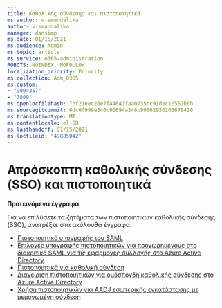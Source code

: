```yaml
---
title: Καθολικής σύνδεσης και πιστοποιητικά
ms.author: v-smandalika
author: v-smandalika
manager: dansimp
ms.date: 01/15/2021
ms.audience: Admin
ms.topic: article
ms.service: o365-administration
ROBOTS: NOINDEX, NOFOLLOW
localization_priority: Priority
ms.collection: Adm_O365
ms.custom:
- "9004357"
- "7809"
ms.openlocfilehash: 7bf21eec26e7f44641faa0735cc91dec10551b6b
ms.sourcegitcommit: 6dc6f999e840c90694a246b90062950205679420
ms.translationtype: MT
ms.contentlocale: el-GR
ms.lasthandoff: 01/15/2021
ms.locfileid: "49885042"
---
```

# <a name="seamless-single-sign-on-sso-and-certificates"></a>Απρόσκοπτη καθολικής σύνδεσης (SSO) και πιστοποιητικά

**Προτεινόμενα έγγραφα**

Για να επιλύσετε τα ζητήματα των πιστοποιητικών καθολικής σύνδεσης (SSO), ανατρέξτε στα ακόλουθα έγγραφα:

- [Πιστοποιητικό υπογραφής του SAML](https://docs.microsoft.com/azure/active-directory/manage-apps/configure-saml-single-sign-on#saml-signing-certificate)
- [Επιλογές υπογραφής πιστοποιητικών για προχωρημένους στο διακριτικό SAML για τις εφαρμογές συλλογής στο Azure Active Directory](https://docs.microsoft.com/azure/active-directory/manage-apps/certificate-signing-options)
- [Πιστοποιητικά για καθολική σύνδεση](https://docs.microsoft.com/microsoft-365/enterprise/plan-for-third-party-ssl-certificates)
- [Διαχείριση πιστοποιητικών για ομόσπονδη καθολικής σύνδεσης στο Azure Active Directory](https://docs.microsoft.com/azure/active-directory/manage-apps/manage-certificates-for-federated-single-sign-on)
- [Χρήση πιστοποιητικών για AADJ εσωτερικής εγκατάστασης με μεμονωμένη σύνδεση](https://docs.microsoft.com/windows/security/identity-protection/hello-for-business/hello-hybrid-aadj-sso-cert)

